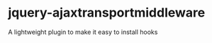 jquery-ajaxtransportmiddleware
==============================

A lightweight plugin to make it easy to install hooks